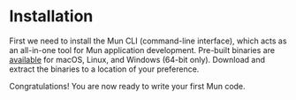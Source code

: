 # Installation

First we need to install the Mun CLI (command-line interface), which acts as an all-in-one tool for
Mun application development. Pre-built binaries are [available](https://github.com/mun-lang/mun/releases) for macOS, Linux, and Windows (64-bit only). Download and extract the binaries to a location of your preference.

Congratulations! You are now ready to write your first Mun code.
